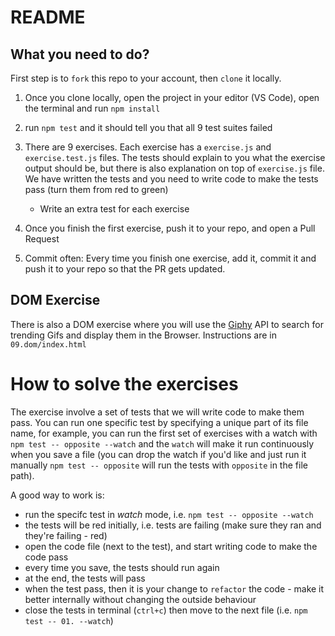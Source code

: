 # README

## What you need to do?

First step is to `fork` this repo to your account, then `clone` it locally.

1.  Once you clone locally, open the project in your editor (VS Code), open the terminal and run `npm install`

2.  run `npm test` and it should tell you that all 9 test suites failed

3.  There are 9 exercises. Each exercise has a `exercise.js` and `exercise.test.js` files. The tests should explain to you what the exercise output should be, but there is also explanation on top of `exercise.js` file. We have written the tests and you need to write code to make the tests pass (turn them from red to green)

    * Write an extra test for each exercise

4.  Once you finish the first exercise, push it to your repo, and open a Pull Request

5.  Commit often: Every time you finish one exercise, add it, commit it and push it to your repo so that the PR gets updated.

## DOM Exercise

There is also a DOM exercise where you will use the [Giphy](https://giphy.com/) API to search for trending Gifs and display them in the Browser. Instructions are in `09.dom/index.html`

# How to solve the exercises

The exercise involve a set of tests that we will write code to make them pass. You can run one specific test by specifying a unique part of its file name, for example, you can run the first set of exercises with a watch with `npm test -- opposite --watch` and the `watch` will make it run continuously when you save a file (you can drop the watch if you'd like and just run it manually `npm test -- opposite` will run the tests with `opposite` in the file path).

A good way to work is:

* run the specifc test in _watch_ mode, i.e. `npm test -- opposite --watch`
* the tests will be red initially, i.e. tests are failing (make sure they ran and they're failing - red)
* open the code file (next to the test), and start writing code to make the code pass
* every time you save, the tests should run again
* at the end, the tests will pass
* when the test pass, then it is your change to `refactor` the code - make it better internally without changing the outside behaviour
* close the tests in terminal (`ctrl+c`) then move to the next file (i.e. `npm test -- 01. --watch`)
